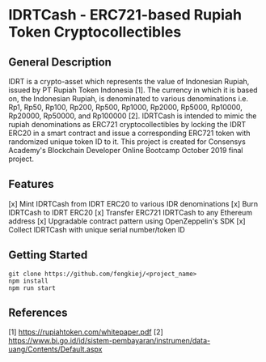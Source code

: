 # IDRTCash - ERC721-based Rupiah Token Cryptocollectibles
## General Description
IDRT is a crypto-asset which represents the value of Indonesian Rupiah, issued by PT Rupiah Token Indonesia [1]. The currency in which it is based on, the Indonesian Rupiah, is denominated to various denominations i.e. Rp1, Rp50, Rp100, Rp200, Rp500, Rp1000, Rp2000, Rp5000, Rp10000, Rp20000, Rp50000, and Rp100000 [2]. IDRTCash is intended to mimic the rupiah denominations as ERC721 cryptocollectibles by locking the IDRT ERC20 in a smart contract and issue a corresponding ERC721 token with randomized unique token ID to it. This project is created for Consensys Academy's Blockchain Developer Online Bootcamp October 2019 final project.

## Features
[x] Mint IDRTCash from IDRT ERC20 to various IDR denominations 
[x] Burn IDRTCash to IDRT ERC20
[x] Transfer ERC721 IDRTCash to any Ethereum address
[x] Upgradable contract pattern using OpenZeppelin's SDK
[x] Collect IDRTCash with unique serial number/token ID

## Getting Started
```
git clone https://github.com/fengkiej/<project_name>
npm install
npm run start
```

## References
[1] https://rupiahtoken.com/whitepaper.pdf
[2] https://www.bi.go.id/id/sistem-pembayaran/instrumen/data-uang/Contents/Default.aspx
